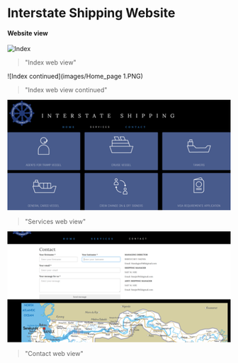 # Interstate Shipping Website

#### Website view

![Index](images/Home_page.PNG)
> "Index web view"

![Index continued](images/Home_page 1.PNG)
> "Index web view continued"

![Portfolio page](images/Services_page.PNG)
> "Services web view"

![Contact page](images/Contact_page.PNG)
> "Contact web view"
